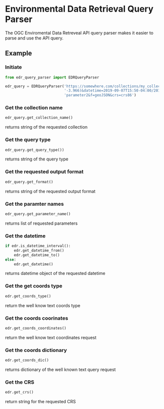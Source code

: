# Environmental Data Retrieval Query Parser
The OGC Enviromental Data Retreveal API query parser makes it easier to parse and use the API query.

## Example
### Initiate
```python
from edr_query_parser import EDRQueryParser

edr_query = EDRQueryParser('https://somewhere.com/collections/my_collection/position?coords=POINT(57.819 '
                           '-3.966)&datetime=2019-09-07T15:50-04:00/2019-09-07T15:50-05:00&parameter-name=parameter1,'
                           'parameter2&f=geoJSON&crs=crs86')
```

### Get the collection name
```python
edr_query.get_collection_name()
```

returns string of the requested collection

### Get the query type
```python
edr_query.get_query_type())
```

returns string of the query type

### Get the requested output format
```python
edr_query.get_format()
```

returns string of the requested output format

### Get the paramter names
```python
edr_query.get_parameter_name()
```

returns list of requested parameters

### Get the datetime
```python
if edr.is_datetime_interval():
    edr.get_datetime_from()
    edr.get_datetime_to()
else:
    edr.get_datetime()
```

returns datetime object of the requested datetime

### Get the get coords type
```python
edr.get_coords_type()
```
return the well know text coords type

### Get the coords coorinates
```python
edr.get_coords_coordinates()
```

return the well know text coordinates request

### Get the coords dictionary
```python
edr.get_coords_dic()
```

returns dictionary of the well known text query request


### Get the CRS
```python
edr.get_crs()
```

return string for the requested CRS
